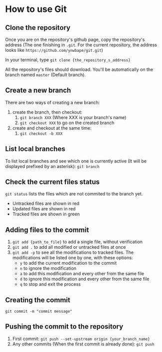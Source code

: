 # How to use Git

## Clone the repository

Once you are on the repository's github page, copy the repository's address (The one finishing in `.git`. For the current repository, the address looks like `https://github.com/ynwbape/git.git`)

In your terminal, type `git clone {the_repository_s_address}`

All the repository's files should download. You'll be automatically on the branch named `master` (Default branch).

## Create a new branch

There are two ways of creating a new branch:

1. create the branch, then checkout:
   1. `git branch XXX` (Where XXX is your branch's name)
   2. `git checkout XXX` to go on the created branch
2. create and checkout at the same time:
   1. `git checkout -b XXX`

## List local branches

To list local branches and see which one is currently active (It will be displayed prefixed by an asterisk):  `git branch`

## Check the current files status

`git status` lists the files which are not commited to the branch yet.

- Untracked files are shown in red
- Updated files are shown in red
- Tracked files are shown in green

## Adding files to the commit

1. `git add {path_to_file}` to add a single file, without verification
2. `git add .` to add all modified or untracked files at once
3. `git add -p` to see all the modifications to tracked files. The modifications will be listed one by one, with these options:
   - `y` to add the current modification to the commit
   - `n` to ignore the modification
   - `a` to add this modification and every other from the same file
   - `d` to ignore this modification and every other from the same file
   - `q` to stop and exit the process

## Creating the commit

`git commit -m "commit message"`

## Pushing the commit to the repository

1. First commit: `git push --set-upstream origin {your_branch_name}`
2. Any other commits (When the first commit is already done): `git push`
